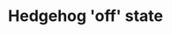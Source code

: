 ---
annotations:
- type: Pathway Ontology
  value: Hedgehog signaling pathway
authors:
- ReactomeTeam
- Egonw
- Mkutmon
description: Hedgehog is a secreted morphogen that has evolutionarily conserved roles
  in body organization by regulating the activity of the Ci/Gli transcription factor
  family. In Drosophila in the absence of Hh signaling, full-length Ci is partially
  degraded by the proteasome to generate a truncated repressor form that translocates
  to the nucleus to represses Hh-responsive genes. Binding of Hh ligand to the Patched
  (PTC) receptor allows the 7-pass transmembrane protein Smoothened (SMO) to be activated
  in an unknown manner, disrupting the partial proteolysis of Ci and allowing the
  full length activator form to accumulate (reviewed in Ingham et al, 2011; Briscoe
  and Therond, 2013).  <br>While many of the core components of Hh signaling are conserved
  from flies to humans, the pathways do show points of significant divergence. Notably,
  the human genome encodes three Ci homologues, GLI1, 2 and 3 that each play slightly
  different roles in regulating Hh responsive genes. GLI3 is the primary repressor
  of Hh signaling in vertebrates, and is converted to the truncated GLI3R repressor
  form in the absence of Hh. GLI2 is a potent activator of transcription in the presence
  of Hh but contributes only minimally to the repression function. While a minor fraction
  of GLI2 protein is processed into the repressor form in the absence of Hh, the majority
  is either fully degraded by the proteasome or sequestered in the full-length form
  in the cytosol by protein-protein interactions. GLI1 lacks the repression domain
  and appears to be an obligate transcriptional activator (reviewed in Briscoe and
  Therond, 2013).<br> Vertebrate but not fly Hh signaling also depends on the movement
  of pathway components through the primary cilium. The primary cilium is a non-motile
  microtubule based structure whose construction and maintenance depends on intraflagellar
  transport (IFT). Anterograde IFT moves molecules from the ciliary base along the
  axoneme to the ciliary tip in a manner that requires the microtubule-plus-end directed
  kinesin KIF3 motor complex and the IFT-B protein complex, while retrograde IFT back
  to the ciliary base depends on the minus-end directed dynein motor and the IFT-A
  complex. Genetic screens have identified a number of cilia-related proteins that
  are required both to maintain Hh in the 'off' state and to transduce the signal
  when the pathway is activated (reviewed in Hui and Angers, 2011; Goetz and Anderson,
  2010).      View original pathway at [http://www.reactome.org/PathwayBrowser/#DIAGRAM=5610787
  Reactome].
last-edited: 2021-01-25
organisms:
- Homo sapiens
redirect_from:
- /index.php/Pathway:WP3316
- /instance/WP3316
schema-jsonld:
- '@context': https://schema.org/
  '@id': https://wikipathways.github.io/pathways/WP3316.html
  '@type': Dataset
  creator:
    '@type': Organization
    name: WikiPathways
  description: Hedgehog is a secreted morphogen that has evolutionarily conserved
    roles in body organization by regulating the activity of the Ci/Gli transcription
    factor family. In Drosophila in the absence of Hh signaling, full-length Ci is
    partially degraded by the proteasome to generate a truncated repressor form that
    translocates to the nucleus to represses Hh-responsive genes. Binding of Hh ligand
    to the Patched (PTC) receptor allows the 7-pass transmembrane protein Smoothened
    (SMO) to be activated in an unknown manner, disrupting the partial proteolysis
    of Ci and allowing the full length activator form to accumulate (reviewed in Ingham
    et al, 2011; Briscoe and Therond, 2013).  <br>While many of the core components
    of Hh signaling are conserved from flies to humans, the pathways do show points
    of significant divergence. Notably, the human genome encodes three Ci homologues,
    GLI1, 2 and 3 that each play slightly different roles in regulating Hh responsive
    genes. GLI3 is the primary repressor of Hh signaling in vertebrates, and is converted
    to the truncated GLI3R repressor form in the absence of Hh. GLI2 is a potent activator
    of transcription in the presence of Hh but contributes only minimally to the repression
    function. While a minor fraction of GLI2 protein is processed into the repressor
    form in the absence of Hh, the majority is either fully degraded by the proteasome
    or sequestered in the full-length form in the cytosol by protein-protein interactions.
    GLI1 lacks the repression domain and appears to be an obligate transcriptional
    activator (reviewed in Briscoe and Therond, 2013).<br> Vertebrate but not fly
    Hh signaling also depends on the movement of pathway components through the primary
    cilium. The primary cilium is a non-motile microtubule based structure whose construction
    and maintenance depends on intraflagellar transport (IFT). Anterograde IFT moves
    molecules from the ciliary base along the axoneme to the ciliary tip in a manner
    that requires the microtubule-plus-end directed kinesin KIF3 motor complex and
    the IFT-B protein complex, while retrograde IFT back to the ciliary base depends
    on the minus-end directed dynein motor and the IFT-A complex. Genetic screens
    have identified a number of cilia-related proteins that are required both to maintain
    Hh in the 'off' state and to transduce the signal when the pathway is activated
    (reviewed in Hui and Angers, 2011; Goetz and Anderson, 2010).      View original
    pathway at [http://www.reactome.org/PathwayBrowser/#DIAGRAM=5610787 Reactome].
  keywords:
  - 'IFT172 '
  - GLI2 gene:GLI3R
  - PPi
  - 'PSMB1 '
  - p11S-GLI2:SUFU
  - subunit
  - 'ADCY9 '
  - GLI3R
  - 'SUFU '
  - 'TTC21B '
  - 'INTU '
  - 'IFT57 '
  - 'PSMA4 '
  - 'UBC(381-456) '
  - 'PSMD3 '
  - 'UBC(229-304) '
  - KIF7:microtubule
  - 'IFT140 '
  - BTRC:CUL1:RBX1:SKP1
  - 'p10S-GLI3 '
  - 'ub-p11S-GLI2 '
  - 'WDR19 '
  - 'PSMA8 '
  - PCP regulators of Hh
  - 'RBX1 '
  - 'UBB(77-152) '
  - 'GTP '
  - 'PSMC4 '
  - ub-p11S-GLI2:SUFU
  - 'OFD1 '
  - 'cAMP '
  - GSK3B
  - 'PSMD13 '
  - 'PSMB11 '
  - 'UBB(1-76) '
  - 'ADCY6 '
  - 'PSMB3 '
  - 'PSMB8 '
  - p6S-GLI3:SUFU
  - 'PSMD6 '
  - 'UBA52(1-76) '
  - 'KIF3A '
  - 'PSMD8 '
  - 'PSMD7 '
  - 'GLI2 '
  - 'microtubule '
  - 'PSMC3 '
  - NUMB
  - 'PSME4 '
  - 'PSMC2 '
  - 'ub-pS-GLI1 '
  - 'PSMB5 '
  - 'UBC(533-608) '
  - 4xub-p13S-Gli3:SUFU
  - 'GLI1 '
  - 'PSMD1 '
  - anterograde IFT
  - 'RPGRIP1L '
  - NUMB:ITCH
  - 'KIF7 '
  - ub-pS-GLI1:SUFU
  - 'PSMA5 '
  - PTCH1 gene
  - Ub
  - 'PSMB9 '
  - retrograde IFT
  - PKA tetramer
  - 'PSMB4 '
  - IFT-A complex
  - 'ADCY2 '
  - 'PSMC5 '
  - 'PSMC1 '
  - 'GLI3 '
  - 'PRKAR1A '
  - GLI1 gene:GLI3R
  - 'PSMB7 '
  - 'RPS27A(1-76) '
  - 'PSMD10 '
  - 'UBC(457-532) '
  - 'PRKAR2B '
  - p4S-GLI2:SUFU
  - 'BTRC '
  - 'UBC(153-228) '
  - 'DYNC2H1 '
  - CSNK1A1
  - GLI3:SUFU
  - 'ADCY1 '
  - 'ADCY7 '
  - GLI:SUFU
  - 'PRKAR1B '
  - 'PSMD5 '
  - 'ADCY3 '
  - 'p13S-GLI3 '
  - pS-GLI1:SUFU
  - 'PSMA3 '
  - 'PSMA6 '
  - 'NUMB '
  - 'PRKACB '
  - TULP3
  - 'UBC(609-684) '
  - PKA catalytic
  - 'GNAS1 '
  - 'ADCY8 '
  - 'PSMA7 '
  - 'GLI1 gene '
  - 26S proteasome
  - 'ITCH '
  - 'IFT52 '
  - ITCH
  - cAMP
  - GLI2
  - 'p11S-GLI2 '
  - GLI1,2,3
  - 'UBC(1-76) '
  - 'pS-GLI1 '
  - PTCH1 gene:GLI3R
  - NUMB:ITCH:ub-pS-GLI1:SUFU
  - 'CUL1 '
  - GLI1:SUFU
  - 'PTCH1 gene '
  - G alpha (s):GTP
  - 'UBB(153-228) '
  - 'PSMB2 '
  - 'PSMD2 '
  - adenylate
  - 'PRKACG '
  - 'PSMD12 '
  - 'ADCY4 '
  - SUFU
  - 'PSMB10 '
  - 'PRKAR2A '
  - ATP
  - SMO dimer
  - cyclases:Mg2+
  - p13S-GLI3:SUFU
  - 'PSME2 '
  - GLI2:SUFU
  - p8S-GLI2:SUFU
  - 'ADCY5 '
  - 'SKP1 '
  - GPR161
  - 'SHFM1 '
  - 'PSMB6 '
  - GLI2 gene
  - 'UBC(305-380) '
  - 'PSMC6 '
  - 'IFT88 '
  - 'PSMA1 '
  - 'PRKACA '
  - microtubule
  - 'TULP3 '
  - 'ub-p13S-GLI3 '
  - 'UBC(77-152) '
  - 'PSME3 '
  - regulators of Hh
  - GLI1
  - 'WDR35 '
  - 'GLI3R '
  - 'IFT122 '
  - 'PSMD11 '
  - 'ADCY10 '
  - 'Mg2+ '
  - ADP
  - GLI1 gene
  - p10S-GLI3:SUFU
  - 'PSMD9 '
  - 'p4S-GLI2 '
  - 'GPR161 '
  - 'GNAS2 '
  - IFT-A complex:TULP3
  - 'GLI2 gene '
  - 'PSMD4 '
  - 'FUZ '
  - PTCH1
  - PKA regulatory
  - GPR161:IFT-A:TULP3
  - 'PSMF1 '
  - 'PSME1 '
  - 'p8S-GLI2 '
  - 'MKS1 '
  - 'PSMA2 '
  - ciliary basal body
  - 'PSMD14 '
  - KIF7
  - subunits:cAMP
  - 'SMO '
  - 'p6S-GLI3 '
  license: CC0
  name: Hedgehog 'off' state
seo: CreativeWork
title: Hedgehog 'off' state
wpid: WP3316
---